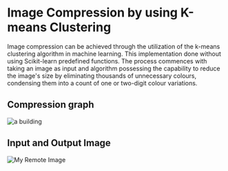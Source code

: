 
# Image Compression by using K-means Clustering

Image compression can be achieved through the utilization of the k-means clustering algorithm in machine learning. 
This implementation done without using Scikit-learn predefined functions. The process commences with taking an 
image as input and algorithm possessing the capability to reduce the image's size by eliminating thousands of 
unnecessary colours, condensing them into a count of one or two-digit colour variations.

## Compression graph
![a building](https://lh3.googleusercontent.com/pw/AIL4fc92aePk3X9EFqLyVdwCiL9BVJ_FefGZm9gCtwwNgUe4tuYiAwsZ3PHKskArKWtimBzd_6l32ylBmoFM1ZEbwFCSn7w5PLtibwGlKTYgwxMY6EdgZEOazgdUxHsst5Z5gvSh4-ApxJD_o5dcIq0c6m3AS-pBQmJMHWRJ1EOy4JAw9HFK30QwLsw8NSUb2C8T5Wfr0xpDwNOPyocllLBMTn4UlQTG26JylbKOY3hqTjDo23clxX51dTYYJ8EW0tjNuf8jkZjnxD1OBZdMxQBpOPR2Qt0x0XHyn2X8ge6UCmB0CJmdP850WPpd-oo7k2AcP6gqt_vcF1lQEAIAjjV8GxavSXVA7RkLz44qBcqZPWPGZDnuwHNG6UrUlabnIDYLb5F6mJPHvmex9fWVrybWTYCj7EgnmEivyq0qcL4o9PaXEBgPcEfYrel8Py3GfddWE7HthEN-JhN-GITrGY5mKNe92ImXdrQzouaVdZkaznsJfwfKC2j8Oqv6Vqd059w8oALgryjxxBkbrbvLtEquC0bcN_pl19sgJSzbaTSZLU-ZPdzxI2qQRdHOtRMu0k_fKowKwA0rRMT_qS8COodUsMzP0RtEc5GuKlcdESy0urNYeBoLyMTHtxS8sNwguiZpDHD8zOrs0SUKI68IiXj1LTketwTefabwNpwRKCX_HJBRzSpQBIIZl20KAWdRjjIydYQdA3IMrTGYy4kYBKZZFFNTDFepMd099UKUIClq7HTx7Rng7K42O5Q3eM0F7FSH89O7EQkBQwmQUmswEEqvIjt5SXGU5Q0sI92VYFtzg4BWZx9MGDwGSuXSjztpkDT9SXLGQrFiDesOeSHWG0IpRkegcSnv3Z2eYU0NRopS0ROWXiPACAIE8iutwWwTH6h5sLixORimgLpuLSVMiYADgmfe_T0uwzNFzSgndQMa2KHrIzkNokJpKbUXsUk=w420-h409-s-no?authuser=0)

## Input and Output Image

![My Remote Image](https://lh3.googleusercontent.com/MMw2dGvYw7xo1wvIZCOAMjk5K01te6kw71dva6haMzz0VyUfCrB6hKK-QcwS_0chglxwYBGTyQi9y_JrlkMR3yfgJgE1hNY1qx4bDJRR)


